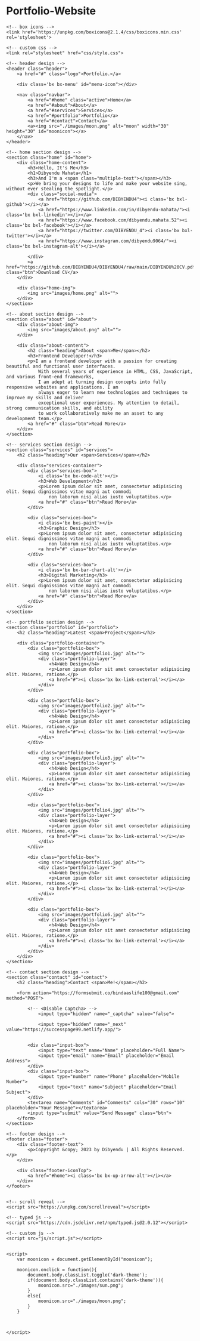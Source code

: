 # Portfolio-Website
<!DOCTYPE html>
<html lang="en">

<head>
    <meta charset="UTF-8">
    <meta http-equiv="X-UA-Compatible" content="IE=edge">
    <meta name="viewport" content="width=device-width, initial-scale=1.0">
    <title>Portfolio-Dibyendu Mahata</title>

    <!-- box icons -->
    <link href='https://unpkg.com/boxicons@2.1.4/css/boxicons.min.css' rel='stylesheet'>

    <!-- custom css -->
    <link rel="stylesheet" href="css/style.css">
</head>

<body>

    <!-- header design -->
    <header class="header">
        <a href="#" class="logo">Portfolio.</a>

        <div class='bx bx-menu' id="menu-icon"></div>

        <nav class="navbar">
            <a href="#home" class="active">Home</a>
            <a href="#about">About</a>
            <a href="#services">Services</a>
            <a href="#portfolio">Portfolio</a>
            <a href="#contact">Contact</a>
            <a><img src="./images/moon.png" alt="moon" width="30" height="30" id="moonicon"></a>
        </nav>
    </header>

    <!-- home section design -->
    <section class="home" id="home">
        <div class="home-content">
            <h3>Hello, It's Me</h3>
            <h1>Dibyendu Mahata</h1>
            <h3>And I'm a <span class="multiple-text"></span></h3>
            <p>We bring your designs to life and make your website sing, without ever stealing the spotlight.</p>
            <div class="social-media">
                <a href="https://github.com/DIBYENDU4"><i class='bx bxl-github'></i></a>
                <a href="https://www.linkedin.com/in/dibyendu-mahata/"><i class='bx bxl-linkedin'></i></a>
                <a href="https://www.facebook.com/dibyendu.mahata.52"><i class='bx bxl-facebook'></i></a>
                <a href="https://twitter.com/DIBYENDU_4"><i class='bx bxl-twitter'></i></a>
                <a href="https://www.instagram.com/dibyendu9064/"><i class='bx bxl-instagram-alt'></i></a>

            </div>
            <a href="https://github.com/DIBYENDU4/DIBYENDU4/raw/main/DIBYENDU%20CV.pdf" class="btn">Download CV</a>
        </div>

        <div class="home-img">
            <img src="images/home.png" alt="">
        </div>
    </section>

    <!-- about section design -->
    <section class="about" id="about">
        <div class="about-img">
            <img src="images/about.png" alt="">
        </div>

        <div class="about-content">
            <h2 class="heading">About <span>Me</span></h2>
            <h3>Frontend Developer!</h3>
            <p>I am a frontend developer with a passion for creating beautiful and functional user interfaces.
                With several years of experience in HTML, CSS, JavaScript, and various front-end frameworks,
                I am adept at turning design concepts into fully responsive websites and applications. I am
                always eager to learn new technologies and techniques to improve my skills and deliver
                exceptional user experiences. My attention to detail, strong communication skills, and ability
                to work collaboratively make me an asset to any development team.</p>
            <a href="#" class="btn">Read More</a>
        </div>
    </section>

    <!-- services section design -->
    <section class="services" id="services">
        <h2 class="heading">Our <span>Services</span></h2>

        <div class="services-container">
            <div class="services-box">
                <i class='bx bx-code-alt'></i>
                <h3>Web Development</h3>
                <p>Lorem ipsum dolor sit amet, consectetur adipisicing elit. Sequi dignissimos vitae magni aut commodi
                    non laborum nisi alias iusto voluptatibus.</p>
                <a href="#" class="btn">Read More</a>
            </div>

            <div class="services-box">
                <i class='bx bxs-paint'></i>
                <h3>Graphic Design</h3>
                <p>Lorem ipsum dolor sit amet, consectetur adipisicing elit. Sequi dignissimos vitae magni aut commodi
                    non laborum nisi alias iusto voluptatibus.</p>
                <a href="#" class="btn">Read More</a>
            </div>

            <div class="services-box">
                <i class='bx bx-bar-chart-alt'></i>
                <h3>Digital Marketing</h3>
                <p>Lorem ipsum dolor sit amet, consectetur adipisicing elit. Sequi dignissimos vitae magni aut commodi
                    non laborum nisi alias iusto voluptatibus.</p>
                <a href="#" class="btn">Read More</a>
            </div>
        </div>
    </section>

    <!-- portfolio section design -->
    <section class="portfolio" id="portfolio">
        <h2 class="heading">Latest <span>Project</span></h2>

        <div class="portfolio-container">
            <div class="portfolio-box">
                <img src="images/portfolio1.jpg" alt="">
                <div class="portfolio-layer">
                    <h4>Web Design</h4>
                    <p>Lorem ipsum dolor sit amet consectetur adipisicing elit. Maiores, ratione.</p>
                    <a href="#"><i class='bx bx-link-external'></i></a>
                </div>
            </div>

            <div class="portfolio-box">
                <img src="images/portfolio2.jpg" alt="">
                <div class="portfolio-layer">
                    <h4>Web Design</h4>
                    <p>Lorem ipsum dolor sit amet consectetur adipisicing elit. Maiores, ratione.</p>
                    <a href="#"><i class='bx bx-link-external'></i></a>
                </div>
            </div>

            <div class="portfolio-box">
                <img src="images/portfolio3.jpg" alt="">
                <div class="portfolio-layer">
                    <h4>Web Design</h4>
                    <p>Lorem ipsum dolor sit amet consectetur adipisicing elit. Maiores, ratione.</p>
                    <a href="#"><i class='bx bx-link-external'></i></a>
                </div>
            </div>

            <div class="portfolio-box">
                <img src="images/portfolio4.jpg" alt="">
                <div class="portfolio-layer">
                    <h4>Web Design</h4>
                    <p>Lorem ipsum dolor sit amet consectetur adipisicing elit. Maiores, ratione.</p>
                    <a href="#"><i class='bx bx-link-external'></i></a>
                </div>
            </div>

            <div class="portfolio-box">
                <img src="images/portfolio5.jpg" alt="">
                <div class="portfolio-layer">
                    <h4>Web Design</h4>
                    <p>Lorem ipsum dolor sit amet consectetur adipisicing elit. Maiores, ratione.</p>
                    <a href="#"><i class='bx bx-link-external'></i></a>
                </div>
            </div>

            <div class="portfolio-box">
                <img src="images/portfolio6.jpg" alt="">
                <div class="portfolio-layer">
                    <h4>Web Design</h4>
                    <p>Lorem ipsum dolor sit amet consectetur adipisicing elit. Maiores, ratione.</p>
                    <a href="#"><i class='bx bx-link-external'></i></a>
                </div>
            </div>
        </div>
    </section>

    <!-- contact section design -->
    <section class="contact" id="contact">
        <h2 class="heading">Contact <span>Me!</span></h2>

        <form action="https://formsubmit.co/bindaaslife100@gmail.com" method="POST">

            <!-- <Disable Captcha> -->
                <input type="hidden" name="_captcha" value="false">

                <input type="hidden" name="_next" value="https://successpage99.netlify.app/">


            <div class="input-box">
                <input type="text" name="Name" placeholder="Full Name">
                <input type="email" name="Email" placeholder="Email Address">
            </div>
            <div class="input-box">
                <input type="number" name="Phone" placeholder="Mobile Number">
                <input type="text" name="Subject" placeholder="Email Subject">
            </div>
            <textarea name="Comments" id="Comments" cols="30" rows="10" placeholder="Your Message"></textarea>
            <input type="submit" value="Send Message" class="btn">
        </form>
    </section>

    <!-- footer design -->
    <footer class="footer">
        <div class="footer-text">
            <p>Copyright &copy; 2023 by Dibyendu | All Rights Reserved.</p>
        </div>

        <div class="footer-iconTop">
            <a href="#home"><i class='bx bx-up-arrow-alt'></i></a>
        </div>
    </footer>


    <!-- scroll reveal -->
    <script src="https://unpkg.com/scrollreveal"></script>

    <!-- typed js -->
    <script src="https://cdn.jsdelivr.net/npm/typed.js@2.0.12"></script>

    <!-- custom js -->
    <script src="js/script.js"></script>


    <script>
        var moonicon = document.getElementById("moonicon");

        moonicon.onclick = function(){
            document.body.classList.toggle('dark-theme');
            if(document.body.classList.contains('dark-theme')){
                moonicon.src="./images/sun.png";
            }
            else{
                moonicon.src="./images/moon.png";
            }
        }



    </script>
</body>

</html>
